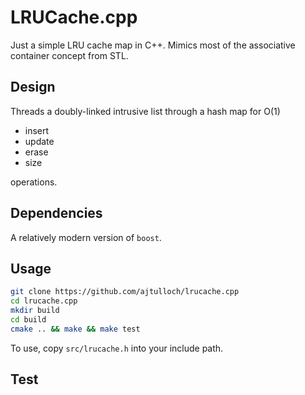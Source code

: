 # LRUCache.cpp

Just a simple LRU cache map in C++.  Mimics most of the associative
container concept from STL.

## Design

Threads a doubly-linked intrusive list through a hash map for O(1)

- insert
- update
- erase
- size

operations.

## Dependencies

A relatively modern version of `boost`.

## Usage

```bash
git clone https://github.com/ajtulloch/lrucache.cpp
cd lrucache.cpp
mkdir build
cd build
cmake .. && make && make test
```

To use, copy `src/lrucache.h` into your include path.

## Test




